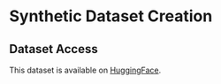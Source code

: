 # Synthetic Dataset Creation

## Dataset Access

This dataset is available on [HuggingFace](https://huggingface.co/datasets/Muhammadreza/instruction_synthesis).